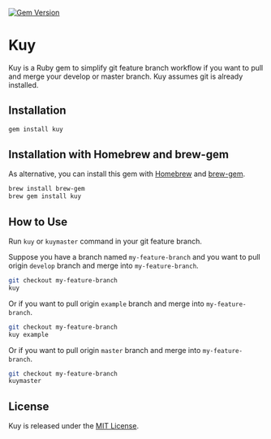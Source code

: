 [![Gem Version](https://badge.fury.io/rb/kuy.svg)](https://badge.fury.io/rb/kuy)

# Kuy
Kuy is a Ruby gem to simplify git feature branch workflow if you want to pull and merge your develop or master branch.
Kuy assumes git is already installed.

## Installation

```ruby
gem install kuy
```

## Installation with Homebrew and brew-gem
As alternative, you can install this gem with [Homebrew] and [brew-gem].

```sh
brew install brew-gem
brew gem install kuy
```

## How to Use
Run `kuy` or `kuymaster` command in your git feature branch.

Suppose you have a branch named `my-feature-branch` and you want to pull origin `develop` branch and merge into `my-feature-branch`.
```sh
git checkout my-feature-branch
kuy
```

Or if you want to pull origin `example` branch and merge into `my-feature-branch`.
```sh
git checkout my-feature-branch
kuy example
```

Or if you want to pull origin `master` branch and merge into `my-feature-branch`.
```sh
git checkout my-feature-branch
kuymaster
```

## License

Kuy is released under the [MIT License](https://opensource.org/licenses/MIT).

[Homebrew]: https://brew.sh
[brew-gem]: https://github.com/sportngin/brew-gem
